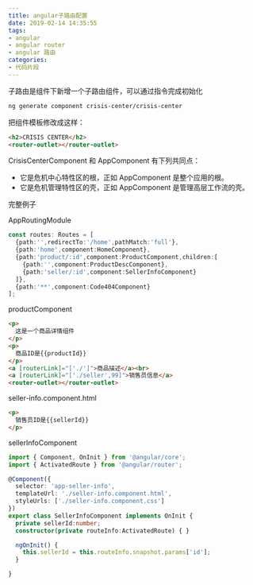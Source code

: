 ```yaml
---
title: angular子路由配置
date: 2019-02-14 14:35:55
tags:
- angular
- angular router
- angular 路由
categories:
- 代码片段
---
```


子路由是组件下新增一个子路由组件，可以通过指令完成初始化

``` bash
ng generate component crisis-center/crisis-center
```

把组件模板修改成这样：

``` html
<h2>CRISIS CENTER</h2>
<router-outlet></router-outlet>
```

CrisisCenterComponent 和 AppComponent 有下列共同点：
* 它是危机中心特性区的根，正如 AppComponent 是整个应用的根。
* 它是危机管理特性区的壳，正如 AppComponent 是管理高层工作流的壳。

<!-- more -->

完整例子

AppRoutingModule
``` typescript
const routes: Routes = [
  {path:'',redirectTo:'/home',pathMatch:'full'},
  {path:'home',component:HomeComponent},
  {path:'product/:id',component:ProductComponent,children:[
    {path:'',component:ProductDescComponent},
    {path:'seller/:id',component:SellerInfoComponent}
  ]},
  {path:'**',component:Code404Component}
];
```

productComponent
``` html
<p>
  这是一个商品详情组件
</p>
<p>
  商品ID是{{productId}}
</p>
<a [routerLink]="['./']">商品描述</a><br>
<a [routerLink]="['./seller',99]">销售员信息</a>
<router-outlet></router-outlet>
```


seller-info.component.html
``` html
<p>
  销售员ID是{{sellerId}}
</p>
```

sellerInfoComponent
``` typescript
import { Component, OnInit } from '@angular/core';
import { ActivatedRoute } from '@angular/router';

@Component({
  selector: 'app-seller-info',
  templateUrl: './seller-info.component.html',
  styleUrls: ['./seller-info.component.css']
})
export class SellerInfoComponent implements OnInit {
  private sellerId:number;
  constructor(private routeInfo:ActivatedRoute) { }

  ngOnInit() {
    this.sellerId = this.routeInfo.snapshot.params['id'];
  }

}
```

